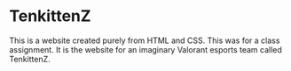 # TenkittenZ

This is a website created purely from HTML and CSS. This was for a class assignment. It is the website for an imaginary Valorant esports team called TenkittenZ.